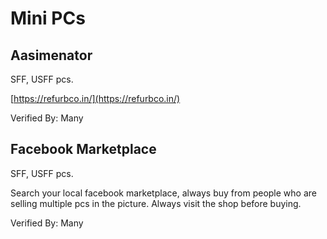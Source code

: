 # Mini PCs

## Aasimenator

SFF, USFF pcs.

[https://refurbco.in/](https://refurbco.in/)

Verified By: Many

## Facebook Marketplace

SFF, USFF pcs.

Search your local facebook marketplace, always buy from people who are selling multiple pcs in the picture. Always visit the shop before buying.

Verified By: Many
